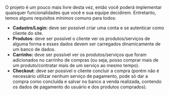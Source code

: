 O projeto é um pouco mais livre desta vez, então você poderá implementar quaisquer funcionalidades que você e sua equipe decidirem. Entretanto, temos alguns requisitos mínimos comuns para todos:

- **Cadastro/Login:** deve ser possível criar uma conta e se autenticar como cliente do site.
- **Produtos**: deve ser possível o cliente ver os produtos/serviços de alguma forma e esses dados devem ser carregados dinamicamente de um banco de dados.
- **Carrinho:** deve ser possível ver os produtos/serviços que foram adicionados no carrinho de compras (ou seja, posso comprar mais de um produto/contratar mais de um serviço ao mesmo tempo).
- **Checkout**: deve ser possível o cliente concluir a compra (porém não é necessário utilizar nenhum serviço de pagamento, pode só dar a compra como concluída e salvar no banco a venda realizada, contendo os dados de pagamento do usuário e dos produtos comprados).